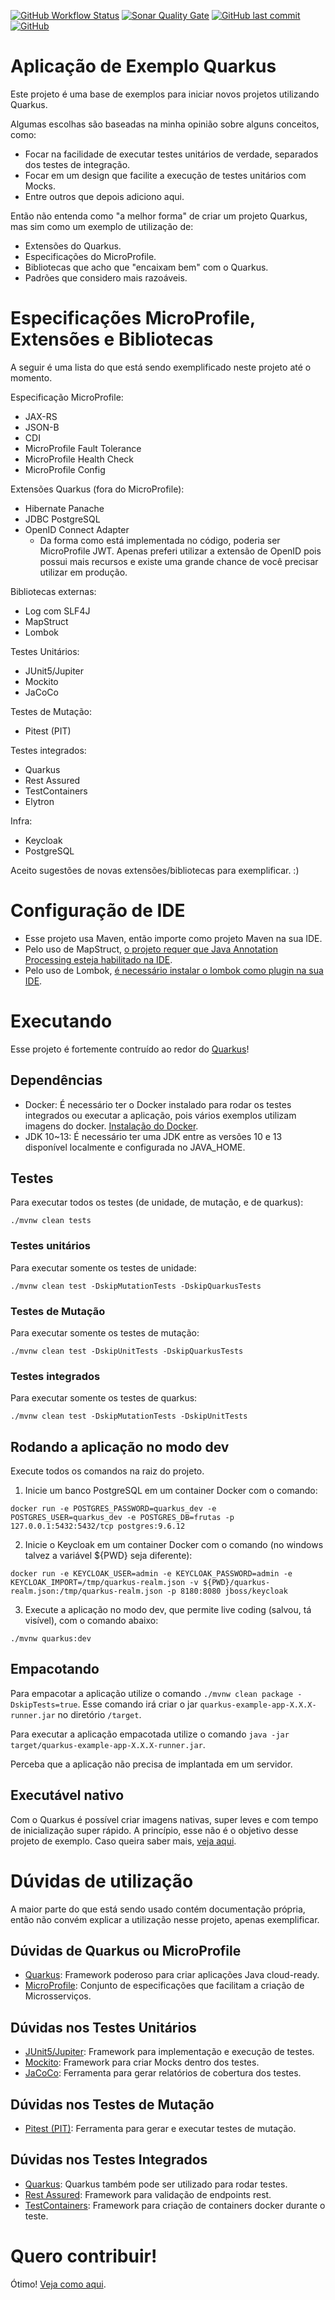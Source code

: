 [![GitHub Workflow Status](https://img.shields.io/github/workflow/status/rinaldodev/aplicacao-exemplo-quarkus/javaci?style=for-the-badge)](https://github.com/rinaldodev/aplicacao-exemplo-quarkus/actions)
[![Sonar Quality Gate](https://img.shields.io/sonar/quality_gate/rinaldodev_aplicacao-exemplo-quarkus?server=https%3A%2F%2Fsonarcloud.io&style=for-the-badge)](https://sonarcloud.io/dashboard?id=rinaldodev_aplicacao-exemplo-quarkus)
[![GitHub last commit](https://img.shields.io/github/last-commit/rinaldodev/aplicacao-exemplo-quarkus?style=for-the-badge)](https://github.com/rinaldodev/aplicacao-exemplo-quarkus/commits/master)
[![GitHub](https://img.shields.io/github/license/rinaldodev/aplicacao-exemplo-quarkus?style=for-the-badge)](https://github.com/rinaldodev/aplicacao-exemplo-quarkus/blob/master/LICENSE)

# Aplicação de Exemplo Quarkus

Este projeto é uma base de exemplos para iniciar novos projetos utilizando Quarkus.

Algumas escolhas são baseadas na minha opinião sobre alguns conceitos, como:

- Focar na facilidade de executar testes unitários de verdade, separados dos testes de integração.
- Focar em um design que facilite a execução de testes unitários com Mocks.
- Entre outros que depois adiciono aqui.

Então não entenda como "a melhor forma" de criar um projeto Quarkus, mas sim como um exemplo de utilização de:

- Extensões do Quarkus.
- Especificações do MicroProfile.
- Bibliotecas que acho que "encaixam bem" com o Quarkus.
- Padrões que considero mais razoáveis.

# Especificações MicroProfile, Extensões e Bibliotecas

A seguir é uma lista do que está sendo exemplificado neste projeto até o momento.

Especificação MicroProfile:
- JAX-RS
- JSON-B
- CDI
- MicroProfile Fault Tolerance
- MicroProfile Health Check
- MicroProfile Config

Extensões Quarkus (fora do MicroProfile):
- Hibernate Panache
- JDBC PostgreSQL
- OpenID Connect Adapter
	- Da forma como está implementada no código, poderia ser MicroProfile JWT. Apenas preferi utilizar a extensão de OpenID pois possui mais recursos e existe uma grande chance de você precisar utilizar em produção.

Bibliotecas externas:
- Log com SLF4J
- MapStruct
- Lombok

Testes Unitários:
- JUnit5/Jupiter
- Mockito
- JaCoCo

Testes de Mutação:
- Pitest (PIT)

Testes integrados:
- Quarkus 
- Rest Assured
- TestContainers
- Elytron

Infra:
- Keycloak
- PostgreSQL

Aceito sugestões de novas extensões/bibliotecas para exemplificar. :)

# Configuração de IDE

- Esse projeto usa Maven, então importe como projeto Maven na sua IDE.
- Pelo uso de MapStruct, [o projeto requer que Java Annotation Processing esteja habilitado na IDE](https://mapstruct.org/documentation/ide-support/).
- Pelo uso de Lombok, [é necessário instalar o lombok como plugin na sua IDE](https://projectlombok.org/setup/overview).

# Executando

Esse projeto é fortemente contruído ao redor do [Quarkus](https://quarkus.io/)!

## Dependências

- Docker: É necessário ter o Docker instalado para rodar os testes integrados ou executar a aplicação, pois vários exemplos utilizam imagens do docker. [Instalação do Docker](https://docs.docker.com/install/).
- JDK 10~13: É necessário ter uma JDK entre as versões 10 e 13 disponível localmente e configurada no JAVA_HOME.

## Testes

Para executar todos os testes (de unidade, de mutação, e de quarkus):
```
./mvnw clean tests
```

### Testes unitários

Para executar somente os testes de unidade:
```
./mvnw clean test -DskipMutationTests -DskipQuarkusTests
```

### Testes de Mutação

Para executar somente os testes de mutação:
```
./mvnw clean test -DskipUnitTests -DskipQuarkusTests
```

### Testes integrados

Para executar somente os testes de quarkus:
```
./mvnw clean test -DskipMutationTests -DskipUnitTests
```

## Rodando a aplicação no modo dev

Execute todos os comandos na raiz do projeto.

1. Inicie um banco PostgreSQL em um container Docker com o comando:
```
docker run -e POSTGRES_PASSWORD=quarkus_dev -e POSTGRES_USER=quarkus_dev -e POSTGRES_DB=frutas -p 127.0.0.1:5432:5432/tcp postgres:9.6.12
```
2. Inicie o Keycloak em um container Docker com o comando (no windows talvez a variável ${PWD} seja diferente):
```
docker run -e KEYCLOAK_USER=admin -e KEYCLOAK_PASSWORD=admin -e KEYCLOAK_IMPORT=/tmp/quarkus-realm.json -v ${PWD}/quarkus-realm.json:/tmp/quarkus-realm.json -p 8180:8080 jboss/keycloak
```
3. Execute a aplicação no modo dev, que permite live coding (salvou, tá visível), com o comando abaixo:
```
./mvnw quarkus:dev
```

## Empacotando

Para empacotar a aplicação utilize o comando `./mvnw clean package -DskipTests=true`.
Esse comando irá criar o jar `quarkus-example-app-X.X.X-runner.jar` no diretório `/target`.

Para executar a aplicação empacotada utilize o comando `java -jar target/quarkus-example-app-X.X.X-runner.jar`.

Perceba que a aplicação não precisa de implantada em um servidor.

## Executável nativo

Com o Quarkus é possível criar imagens nativas, super leves e com tempo de inicialização super rápido. 
A princípio, esse não é o objetivo desse projeto de exemplo. Caso queira saber mais, [veja aqui](https://quarkus.io/guides/building-native-image-guide).

# Dúvidas de utilização

A maior parte do que está sendo usado contém documentação própria, então não convém explicar a utilização nesse projeto, apenas exemplificar.

## Dúvidas de Quarkus ou MicroProfile

- [Quarkus](https://quarkus.io/): Framework poderoso para criar aplicações Java cloud-ready.
- [MicroProfile](https://microprofile.io/): Conjunto de especificações que facilitam a criação de Microsserviços.

## Dúvidas nos Testes Unitários

- [JUnit5/Jupiter](https://junit.org/junit5/docs/current/user-guide/): Framework para implementação e execução de testes.
- [Mockito](https://javadoc.io/static/org.mockito/mockito-core/3.2.4/org/mockito/Mockito.html): Framework para criar Mocks dentro dos testes.
- [JaCoCo](https://www.jacoco.org/jacoco/trunk/doc/): Ferramenta para gerar relatórios de cobertura dos testes.

## Dúvidas nos Testes de Mutação

- [Pitest (PIT)](https://pitest.org/): Ferramenta para gerar e executar testes de mutação.

## Dúvidas nos Testes Integrados

- [Quarkus](https://quarkus.io/guides/getting-started-testing): Quarkus também pode ser utilizado para rodar testes.
- [Rest Assured](https://github.com/rest-assured/rest-assured/wiki/usage): Framework para validação de endpoints rest.
- [TestContainers](https://www.testcontainers.org/quickstart/junit_5_quickstart/): Framework para criação de containers docker durante o teste.

# Quero contribuir!

Ótimo! [Veja como aqui](https://github.com/rinaldodev/aplicacao-exemplo-quarkus/blob/master/CONTRIBUTING.md).
